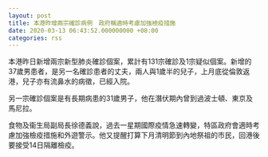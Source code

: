 ```yaml
---
layout: post
title: 本港昨增兩宗確診病例　政府稱適時考慮加強檢疫措施
date: 2020-03-13 06:43:52.000000000 +08:00
categories: rss
---
```


本港昨日新增兩宗新型肺炎確診個案，累計有131宗確診及1宗疑似個案。新增的37歲男患者，是另一名確診患者的丈夫，兩人與1歲半的兒子，上月底從倫敦返港，兒子亦有流鼻水的病徵，已經入院。

另一宗確診個案是有長期病患的31歲男子，他在潛伏期內曾到過波士頓、東京及馬尼拉。

食物及衞生局副局長徐德義說，過去一星期國際疫情急速轉變，特區政府會適時考慮加強檢疫措施和外遊警示。他又提醒打算下月清明節到內地祭祖的市民，回港後要接受14日隔離檢疫。
